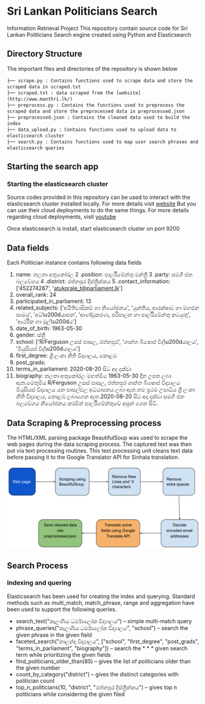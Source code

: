 # Sri Lankan Politicians Search
Information Retrieval Project
This repository contain source code for Sri Lankan Politicians Search engine created using Python and Elasticsearch

## Directory Structure

The important files and directories of the repository is shown below

    ├── scrape.py : Contains functions used to scrape data and store the scraped data in scraped.txt  
    ├── scraped.txt : data scraped from the [website](http://www.manthri.lk/)                      
    ├── preprocess.py : Contains the functions used to preprocess the scraped data and store the preprocessed data in preprocessed.json
    ├── preprocessed.json : Contains the cleaned data used to build the index
    ├── data_upload.py : Contains functions used to upload data to elasticsearch cluster
    ├── search.py : Contains functions used to map user search phrases and elasticsearch queries        


## Starting the search app

### Starting the elasticsearch cluster

Source codes provided in this repository can be used to interact with the elasticsearch cluster installed locally. 
For more details visit [website](https://www.elastic.co/guide/en/elasticsearch/reference/current/getting-started-install.html)
But you can use their cloud deployments to do the same things. For more details regarding cloud deployments, visit [youtube](https://www.youtube.com/watch?v=CCTgroOcyfM)

Once elasticsearch is install, start elasticsearch cluster on port 9200

## Data fields 

Each Politician instance contains following data fields

1. name: තලතා අතුකෝරල
2 .position: පාර්ලිමේන්තු මන්ත්‍රී
3 .party: සමගි ජන බලවේගය
4 .district: රත්නපුර දිස්ත්‍රික්කය
5 .contact_information: ['452274287', 'atukorale_t@parliament.lk']
6. overall_rank: 24
7. participated_in_parliament: 13
8. related_subjects: ['අයිතිවාසිකම් හා නියෝජනය', 'යුක්තිය, ආරක්ෂාව හා මහජන සාමය', 'අධ්\u200dයාපන', 'ආණ්ඩුකරණ, පරිපාලන හා පාර්ලිමේන්තු කටයුතු', 'ආර්ථික හා මුල්\u200dය']
9. date_of_birth: 1963-05-30
10. gender: ස්ත්‍රී
11. school: ['R/Ferguson උසස් පාසල, රත්නපුර', 'ශාන්ත බිෂොප් විද්\u200dයාලය', 'මියුසියස් විද්\u200dයාලය']
12. first_degree: ශ්‍රී ලංකා නීති විද්‍යාලය, කොළඹ
13. post_grads:
14. terms_in_parliament: 2020-08-20 සිට අද දක්වා
15. biography: තලතා අතුකෝරල මහත්මිය 1963-05-30 දින උපත ලබා ඇත.මෙතුමිය R/Ferguson උසස් පාසල, රත්නපුර ශාන්ත බිෂොප් විද්‍යාලය මියුසියස් විද්‍යාලය යන පාසල්වල අධ්යාපනය ලබා ඇත.තම ප්‍රථම උපාධිය ශ්‍රී ලංකා නීති විද්‍යාලය, කොළඹ ලබාගෙන ඇත.2020-08-20 සිට අද දක්වා සමගි ජන බලවේගය නියෝජනය කරමින් පාර්ලිමේන්තුවේ අසුන් ගෙන සිටී.

## Data Scraping & Preprocessing process

The HTML/XML parsing package BeautifulSoup was used to scrape the web pages during the data scraping process. The captured text was then put via text processing routines. This text processing unit cleans text data before passing it to the Google Translator API for Sinhala translation.

![Scraping process](preprocessing.png)

## Search Process

### Indexing and quering

Elasticsearch has been used for creating the index and querying. Standard methods such as multi_match, match_phrase, range and aggregation have been used to support the following queries.
* search_text("කැලණිය ධර්මාලෝක විද්‍යාලය") – simple multi-match query
* phrase_queries("කැලණිය ධර්මාලෝක විද්‍යාලය", "school") – search the given phrase in the given field
* faceted_search("නාලන්දා විද්‍යාලය", ["school", "first_degree", "post_grads", "terms_in_parliament", "biography"]) – search the * * * given search term while prioritizing the given fields
* find_politicians_older_than(85) – gives the list of politicians older than the given number
* count_by_category("district") – gives the distinct categories with politician count
* top_n_politicians(10, "district", "රත්නපුර දිස්ත්‍රික්කය") – gives top n politicians while considering the given filed
